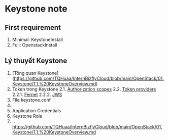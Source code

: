 # Keystone note
## First requirement
1. Minimal: KeystoneInstall
2. Full: OpenstackInstall
## Lý thuyết Keystone
1. [Tổng quan Keystone] (https://github.com/TQHuaa/InternBizflyCloud/blob/main/OpenStack/01.Keystone/1.1.%20KeystoneOverview.md)
2. Token trong Keystone
  2.1. [Authorization scopes](https://github.com/TQHuaa/InternBizflyCloud/blob/main/OpenStack/01.Keystone/1.2.%20Token.md#authorization-scopes)
  2.2. [Token providers](https://github.com/TQHuaa/InternBizflyCloud/blob/main/OpenStack/01.Keystone/1.2.%20Token.md#token-providers)
    2.2.1. [Fernet](https://github.com/TQHuaa/InternBizflyCloud/blob/main/OpenStack/01.Keystone/1.2.%20Token.md#fernet-token)
    2.2.2. [JWS](https://github.com/TQHuaa/InternBizflyCloud/blob/main/OpenStack/01.Keystone/1.2.%20Token.md#jws-token)
3. File keystone.conf
4. 
5. Application Credentials
6. Keystone Role 
7. ..
https://github.com/TQHuaa/InternBizflyCloud/blob/main/OpenStack/01.Keystone/1.1.%20KeystoneOverview.md
